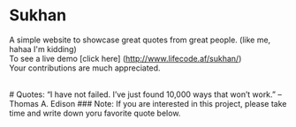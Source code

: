 # Sukhan
A simple website to showcase great quotes from great people. (like me, hahaa I'm kidding) <br/>
To see a live demo [click here] (http://www.lifecode.af/sukhan/)<br/>
Your contributions are much appreciated.<br/>

<br/>
# Quotes:
“I have not failed. I’ve just found 10,000 ways that won’t work.” – Thomas A. Edison
### Note:
If you are interested in this project, please take time and write down yoru favorite quote below.



